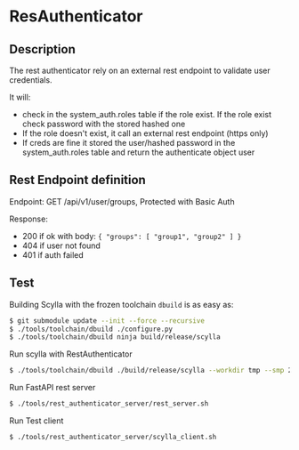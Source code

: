 # ResAuthenticator

## Description

The rest authenticator rely on an external rest endpoint to validate user credentials.

It will:

- check in the system_auth.roles table if the role exist. If the role exist check password with the stored hashed one
- If the role doesn't exist, it call an external rest endpoint (https only)
- If creds are fine it stored the user/hashed password in the system_auth.roles table and return the authenticate object user

## Rest Endpoint definition

Endpoint: GET /api/v1/user/groups, Protected with Basic Auth

Response:
 - 200 if ok with body:
`{
  "groups": [ "group1", "group2" ]
}`
- 404 if user not found
- 401 if auth failed

## Test

Building Scylla with the frozen toolchain `dbuild` is as easy as:

```bash
$ git submodule update --init --force --recursive
$ ./tools/toolchain/dbuild ./configure.py
$ ./tools/toolchain/dbuild ninja build/release/scylla
```

Run scylla with RestAuthenticator

```bash
$ ./tools/toolchain/dbuild ./build/release/scylla --workdir tmp --smp 2 --developer-mode 1 --logger-log-level rest_authenticator=debug --authenticator com.criteo.scylladb.auth.RestAuthenticator --rest-authenticator-endpoint-host localhost --rest-authenticator-endpoint-port 8000 --rest-authenticator-endpoint-cafile-path ./tools/rest_authenticator_server/ssl/ca.crt
```

Run FastAPI rest server

```bash
$ ./tools/rest_authenticator_server/rest_server.sh
```

Run Test client

```bash
$ ./tools/rest_authenticator_server/scylla_client.sh
```